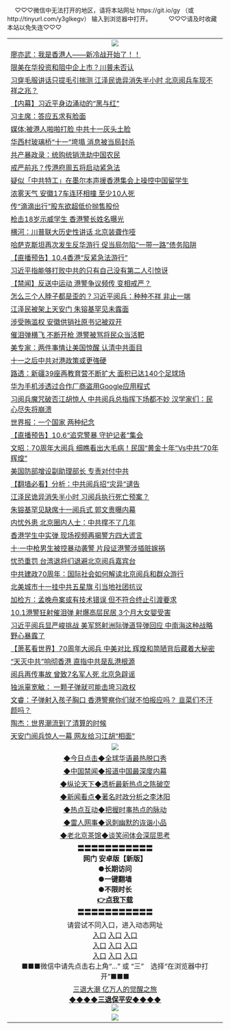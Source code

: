  <table>
　<tr>
♡♡♡微信中无法打开的地区，请将本站网址 https://git.io/gy （或 http://tinyurl.com/y3glkegv） 输入到浏览器中打开。 
　</tr>
　<tr>
♡♡♡请及时收藏本站以免失连♡♡♡
   </tr>
   <tr>
    <td align=center><img src="https://github.com/gyhhx/image-upload/blob/master/title1.jpg" /></td>
  </tr>
<tr><td align="left"><a href="https://xwood.fun/oo.aspx?name=c1080444&key=nqynnipsxfbxcbni&from=gy">廖亦武：我是香港人——新冷战开始了！！</a></td></tr>
<tr><td align="left"><a href="https://xwood.fun/oo.aspx?name=c1080445&key=nqynnipsxfbxcbni&from=gy">限美在华投资和阻中企上市？川普未否认</a></td></tr>
<tr><td align="left"><a href="https://xwood.fun/oo.aspx?name=c1080051&key=nqynnipsxfbxcbni&from=gy">习穿毛服讲话只提毛引揣测 江泽民诡异消失半小时 北京阅兵车现不祥之兆？</a></td></tr>
<tr><td align="left"><a href="https://xwood.fun/oo.aspx?name=c1079617&key=nqynnipsxfbxcbni&from=gy">【内幕】习近平身边涌动的“黑与红”</a></td></tr>
<tr><td align="left"><a href="https://xwood.fun/oo.aspx?name=c1080148&key=nqynnipsxfbxcbni&from=gy">习主席：答应五求有脸面</a></td></tr>
<tr><td align="left"><a href="https://xwood.fun/oo.aspx?name=c1079755&key=nqynnipsxfbxcbni&from=gy">媒体:被港人啪啪打脸 中共十一灰头土脸</a></td></tr>
<tr><td align="left"><a href="https://xwood.fun/oo.aspx?name=c1080070&key=nqynnipsxfbxcbni&from=gy">华西村玻璃桥“十一”垮塌 消息被当局封杀</a></td></tr>
<tr><td align="left"><a href="https://xwood.fun/oo.aspx?name=c915221&key=nqynnipsxfbxcbni&from=gy">共产暴政录：统购统销洗劫中国农民</a></td></tr>
<tr><td align="left"><a href="https://xwood.fun/oo.aspx?name=c1080368&key=nqynnipsxfbxcbni&from=gy">戒严前兆？传港府周五将启动紧急法</a></td></tr>
<tr><td align="left"><a href="https://xwood.fun/oo.aspx?name=c1080489&key=nqynnipsxfbxcbni&from=gy">疑似「中共特工」在墨尔本声援香港集会上操控中国留学生</a></td></tr>
<tr><td align="left"><a href="https://xwood.fun/oo.aspx?name=c1080404&key=nqynnipsxfbxcbni&from=gy">浓雾天气 安徽17车连环相撞 至少10人死</a></td></tr>
<tr><td align="left"><a href="https://xwood.fun/oo.aspx?name=c1080406&key=nqynnipsxfbxcbni&from=gy">传“滴滴出行”股东欲超低价抛售股份</a></td></tr>
<tr><td align="left"><a href="https://xwood.fun/oo.aspx?name=c1080479&key=nqynnipsxfbxcbni&from=gy">枪击18岁示威学生 香港警长姓名曝光</a></td></tr>
<tr><td align="left"><a href="https://xwood.fun/oo.aspx?name=c1080375&key=nqynnipsxfbxcbni&from=gy">横河：川普联大历史性讲话 北京装聋作哑</a></td></tr>
<tr><td align="left"><a href="https://xwood.fun/oo.aspx?name=c1080488&key=nqynnipsxfbxcbni&from=gy">哈萨克斯坦再次发生反华游行 促当局勿陷“一带一路”债务陷阱</a></td></tr>
<tr><td align="left"><a href="https://xwood.fun/oo.aspx?name=c1080492&key=nqynnipsxfbxcbni&from=gy">【直播预告】10.4香港“反紧急法游行”</a></td></tr>
<tr><td align="left"><a href="https://xwood.fun/oo.aspx?name=c1080468&key=nqynnipsxfbxcbni&from=gy">习近平指能够打败中共的只有自己没有第二人引惊讶</a></td></tr>
<tr><td align="left"><a href="https://xwood.fun/oo.aspx?name=c1080450&key=nqynnipsxfbxcbni&from=gy">【禁闻】反送中运动 港警争议频传 变相戒严？</a></td></tr>
<tr><td align="left"><a href="https://xwood.fun/oo.aspx?name=c1079980&key=nqynnipsxfbxcbni&from=gy">怎么三个人脖子都是歪的？习近平阅兵：种种不祥 非止一端</a></td></tr>
<tr><td align="left"><a href="https://xwood.fun/oo.aspx?name=c1079552&key=nqynnipsxfbxcbni&from=gy">江泽民被架上天安门 朱镕基罕见未露面</a></td></tr>
<tr><td align="left"><a href="https://xwood.fun/oo.aspx?name=c1080447&key=nqynnipsxfbxcbni&from=gy">涉受贿滥权 安徽供销社原书记被双开</a></td></tr>
<tr><td align="left"><a href="https://xwood.fun/oo.aspx?name=c1080380&key=nqynnipsxfbxcbni&from=gy">催泪弹横飞 不断开枪 港警被骂将民众当活靶</a></td></tr>
<tr><td align="left"><a href="https://xwood.fun/oo.aspx?name=c1080483&key=nqynnipsxfbxcbni&from=gy">美专家：两件事情让美国惊醒 认清中共面目</a></td></tr>
<tr><td align="left"><a href="https://xwood.fun/oo.aspx?name=c1080485&key=nqynnipsxfbxcbni&from=gy">十一之后中共对港政策或更強硬</a></td></tr>
<tr><td align="left"><a href="https://xwood.fun/oo.aspx?name=c996302&key=nqynnipsxfbxcbni&from=gy">路透：新疆39座再教育营不断扩大 面积已达140个足球场</a></td></tr>
<tr><td align="left"><a href="https://xwood.fun/oo.aspx?name=c1080487&key=nqynnipsxfbxcbni&from=gy">华为手机涉透过合作厂商盗用Google应用程式</a></td></tr>
<tr><td align="left"><a href="https://xwood.fun/oo.aspx?name=c1080059&key=nqynnipsxfbxcbni&from=gy">习阅兵魔咒破否江胡惊人 中共阅兵总指挥下场都不妙 汉学家们：民心尽失将崩溃</a></td></tr>
<tr><td align="left"><a href="https://xwood.fun/oo.aspx?name=c1080394&key=nqynnipsxfbxcbni&from=gy">世界报：一个国家 两种纪念</a></td></tr>
<tr><td align="left"><a href="https://xwood.fun/oo.aspx?name=c1080493&key=nqynnipsxfbxcbni&from=gy">【直播预告】10.6“追究警暴 守护记者”集会</a></td></tr>
<tr><td align="left"><a href="https://xwood.fun/oo.aspx?name=c1080173&key=nqynnipsxfbxcbni&from=gy">文昭：70周年大阅兵 细瞧看出大毛病！民国“黄金十年”Vs中共“70年辉煌”</a></td></tr>
<tr><td align="left"><a href="https://xwood.fun/oo.aspx?name=c1080384&key=nqynnipsxfbxcbni&from=gy">美国防部增设副助理部长 专责对付中共</a></td></tr>
<tr><td align="left"><a href="https://xwood.fun/oo.aspx?name=c1079911&key=nqynnipsxfbxcbni&from=gy">【翻墙必看】分析：中共阅兵招“灾异”谴告</a></td></tr>
<tr><td align="left"><a href="https://xwood.fun/oo.aspx?name=c1079889&key=nqynnipsxfbxcbni&from=gy">江泽民诡异消失半小时 习阅兵执行死亡预案？</a></td></tr>
<tr><td align="left"><a href="https://xwood.fun/oo.aspx?name=c1080427&key=nqynnipsxfbxcbni&from=gy">朱镕基罕见缺席十一阅兵式   郭文贵曝内幕</a></td></tr>
<tr><td align="left"><a href="https://xwood.fun/oo.aspx?name=c1080473&key=nqynnipsxfbxcbni&from=gy">内忧外患 北京圈内人士：中共撑不了几年</a></td></tr>
<tr><td align="left"><a href="https://xwood.fun/oo.aspx?name=c1080341&key=nqynnipsxfbxcbni&from=gy">香港学生中实弹 现场视频再揭警方四大谎言</a></td></tr>
<tr><td align="left"><a href="https://xwood.fun/oo.aspx?name=c1080484&key=nqynnipsxfbxcbni&from=gy">十·一中枪男生被控暴动袭警 片段证港警涉插赃嫁祸</a></td></tr>
<tr><td align="left"><a href="https://xwood.fun/oo.aspx?name=c1080337&key=nqynnipsxfbxcbni&from=gy">忧恐重罚 台湾退将们退避北京阅兵嘉宾台</a></td></tr>
<tr><td align="left"><a href="https://xwood.fun/oo.aspx?name=c1080136&key=nqynnipsxfbxcbni&from=gy">中共建政70周年：国际社会如何解读北京阅兵和群众游行</a></td></tr>
<tr><td align="left"><a href="https://xwood.fun/oo.aspx?name=c1080367&key=nqynnipsxfbxcbni&from=gy">北美城市十一挂中共五星旗 引当地社团抗议</a></td></tr>
<tr><td align="left"><a href="https://xwood.fun/oo.aspx?name=c1080386&key=nqynnipsxfbxcbni&from=gy">加检方：孟晚舟案或有技术错误 但不符合终止引渡要求</a></td></tr>
<tr><td align="left"><a href="https://xwood.fun/oo.aspx?name=c1080422&key=nqynnipsxfbxcbni&from=gy">10.1港警狂射催泪弹 射爆高层民居 3个月大女婴受害</a></td></tr>
<tr><td align="left"><a href="https://xwood.fun/oo.aspx?name=c1080295&key=nqynnipsxfbxcbni&from=gy">习近平阅兵显严峻挑战 美军怒射洲际弹道导弹回应 中南海这种战略野心暴露了</a></td></tr>
<tr><td align="left"><a href="https://xwood.fun/oo.aspx?name=c1080318&key=nqynnipsxfbxcbni&from=gy">【萧茗看世界】70周年大阅兵 中美对比 辉煌和简陋背后藏着大秘密</a></td></tr>
<tr><td align="left"><a href="https://xwood.fun/oo.aspx?name=c1080490&key=nqynnipsxfbxcbni&from=gy">“天灭中共”响彻香港 直指中共是乱港根源</a></td></tr>
<tr><td align="left"><a href="https://xwood.fun/oo.aspx?name=c1080134&key=nqynnipsxfbxcbni&from=gy">阅兵再传事故 曾致7名军人死 北京急辟谣</a></td></tr>
<tr><td align="left"><a href="https://xwood.fun/oo.aspx?name=c1080157&key=nqynnipsxfbxcbni&from=gy">独派辜宽敏： 一颗子弹就可能击垮习政权</a></td></tr>
<tr><td align="left"><a href="https://xwood.fun/oo.aspx?name=c1080393&key=nqynnipsxfbxcbni&from=gy">文睿：子弹射入孩子胸口 香港警察你们就不怕报应吗？ 韭菜们不汗颜吗？</a></td></tr>
<tr><td align="left"><a href="https://xwood.fun/oo.aspx?name=c1080278&key=nqynnipsxfbxcbni&from=gy">陶杰：世界潮流到了清算的时候</a></td></tr>
<tr><td align="left"><a href="https://xwood.fun/oo.aspx?name=c1079921&key=nqynnipsxfbxcbni&from=gy">天安门阅兵惊人一幕 网友给习江胡“相面”</a></td></tr>

 <tr>
    <td align=center><img src="https://github.com/gyhhx/image-upload/blob/master/shipin.jpg" /></td>
  </tr>
 <tr>
   <td align=center> 
<a href="https://tru28th.xwood.fun/oo.aspx?name=c816850&key=nqynnipsxfbxcbni&from=gy&tag=9877">◆今日点击◆全球华语最热脱口秀</a><br/>
    </td>
  </tr>
  <tr>
  <td align=center>
<a href="https://tru28th.xwood.fun/oo.aspx?name=c816860&key=nqynnipsxfbxcbni&from=gy&tag=99733110">◆中国禁闻◆报道中国最深度内幕</a><br/>
   </tr>
  <tr>
     <td align=center>
<a href="https://tru28th.xwood.fun/oo.aspx?name=c816855&key=nqynnipsxfbxcbni&from=gy&tag=997110">◆纵论天下◆透析最新热点之陈破空</a><br/>
   </tr>
   <tr>
      <td align=center>
<a href="https://tru28th.xwood.fun/oo.aspx?name=c838308&key=nqynnipsxfbxcbni&from=gy&tag=9973110">◆新闻看点◆著名时政分析之李沐阳</a><br/>
   </tr>
   <tr>
     <td align=center>
<a href="https://tru28th.xwood.fun/oo.aspx?name=c816852&key=nqynnipsxfbxcbni&from=gy&tag=9733110">◆热点互动◆把握时事热点的脉动</a><br/>
   </tr>
   <tr>
      <td align=center>
<a href="https://tru28th.xwood.fun/oo.aspx?name=c816694&key=nqynnipsxfbxcbni&from=gy&tag=93310">◆雷人网事◆讽刺幽默的诙谐小品</a><br/>
   </tr>
   <tr>
    <td align=center>
<a href="https://tru28th.xwood.fun/oo.aspx?name=c816650&key=nqynnipsxfbxcbni&from=gy&tag=9973110">◆老北京茶馆◆谈笑间体会深层思考</a><br/>
   </tr>
  <tr>
    <td align=center>
 <b>〓〓〓〓〓〓〓〓〓〓〓<br/>网门 安卓版【新版】<br/> ●长期访问<br/> ●一键翻墙<br/>  ●不限时长<br/> 
 <a href="https://share.weiyun.com/5yJdHNe">👉<b>点我下载</a><br/>〓〓〓〓〓〓〓〓〓〓〓<br/>
    </td>
    </tr>
   <tr>
    <td align=center>请尝试不同入口，进入动态网址<br/>
      <a href="https://s3.us-east-2.amazonaws.com/ogateo/show.htm">入口</a>
      <a href="https://s3.ca-central-1.amazonaws.com/ogatec/show.htm">入口</a>
      <a href="https://s3.ap-southeast-2.amazonaws.com/ogatey/show.htm">入口</a><br/>
      <a href="https://s3.ap-northeast-2.amazonaws.com/ogates/show.htm">入口</a>
      <a href="https://s3.eu-central-1.amazonaws.com/ogatef/show.htm">入口</a>
      <a href="https://s3.ap-south-1.amazonaws.com/ogatem/show.htm">入口</a><br/>
      <a href="https://s3-us-west-1.amazonaws.com/ogaten/show.htm">入口</a>
      <a href="https://s3.eu-west-2.amazonaws.com/ogatel/show.htm">入口</a>
      <a href="https://s3.ap-northeast-1.amazonaws.com/ogatet/show.htm">入口</a><br/>
      ■■■微信中请先点击右上角“...” 或 “三”　选择“在浏览器中打开”■■■<b><br/>
    </td>
  </tr>
  <tr>  
  <td align=center>
  <a href="https://tru28th.xwood.fun/oo.aspx?name=c894205&key=nqynnipsxfbxcbni&from=gy&tag=9973110">三退大潮 亿万人的觉醒之旅</a><br/>
      <a href="https://tru28th.xwood.fun/oo.aspx?name=ogQuit.aspx&key=nqynnipsxfbxcbni&from=gy"><b>◆◆◆◆三退保平安◆◆◆◆<br/></a>
      <img src="https://github.com/gyhhx/image-upload/blob/master/3t.jpg" /><br/>
      </td>
  </tr>
   <tr>
    <td align=center><img src="https://raw.githubusercontent.com/oGate2/Up/master/oGate_640.jpg"/></td>
  </tr>
</table>

